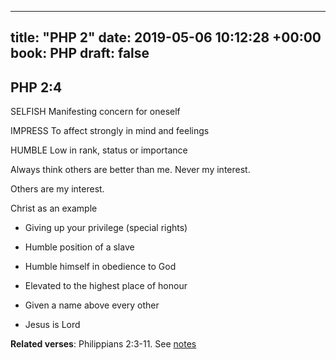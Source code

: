 
---
title: "PHP 2"
date: 2019-05-06 10:12:28 +00:00
book: PHP
draft: false
---

## PHP 2:4

SELFISH 
Manifesting concern for oneself

IMPRESS
To affect strongly in mind and feelings

HUMBLE
Low in rank, status or importance


Always think others are better than me. Never my interest.

Others are my interest.

Christ as an example
- Giving up your privilege (special rights)
- Humble position of a slave
- Humble himself in obedience to God


- Elevated to the highest place of honour
- Given a name above every other
- Jesus is Lord

**Related verses**: Philippians 2:3-11. See [notes](https://my.bible.com/notes/3158156128677519650)

